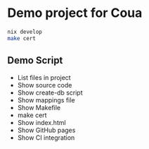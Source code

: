 # Demo project for Coua

```bash
nix develop
make cert
```

## Demo Script

- List files in project
- Show source code
- Show create-db script
- Show mappings file
- Show Makefile
- make cert
- Show index.html
- Show GitHub pages
- Show CI integration

